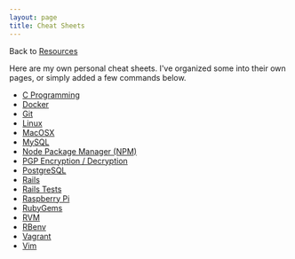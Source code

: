 ```yaml
---
layout: page
title: Cheat Sheets
---
```


Back to [Resources](/resources/)

Here are my own personal cheat sheets. I've organized some into their own pages,
or simply added a few commands below.

* [C Programming](/resources/cheat-sheets/c/)
* [Docker](/resources/cheat-sheets/docker/)
* [Git](/resources/cheat-sheets/git/)
* [Linux](/resources/cheat-sheets/linux/)
* [MacOSX](/resources/cheat-sheets/macosx/)
* [MySQL](/resources/cheat-sheets/mysql/)
* [Node Package Manager (NPM)](/resources/cheat-sheets/npm/)
* [PGP Encryption / Decryption](/resources/cheat-sheets/pgp/)
* [PostgreSQL](/resources/cheat-sheets/postgresql/)
* [Rails](/resources/cheat-sheets/rails/)
* [Rails Tests](/resources/cheat-sheets/rails-tests/)
* [Raspberry Pi](/resources/cheat-sheets/raspberry-pi/)
* [RubyGems](/resources/cheat-sheets/rubygems/)
* [RVM](/resources/cheat-sheets/rvm/)
* [RBenv](/resources/cheat-sheets/rbenv/)
* [Vagrant](/resources/cheat-sheets/vagrant/)
* [Vim](/resources/cheat-sheets/vim/)
